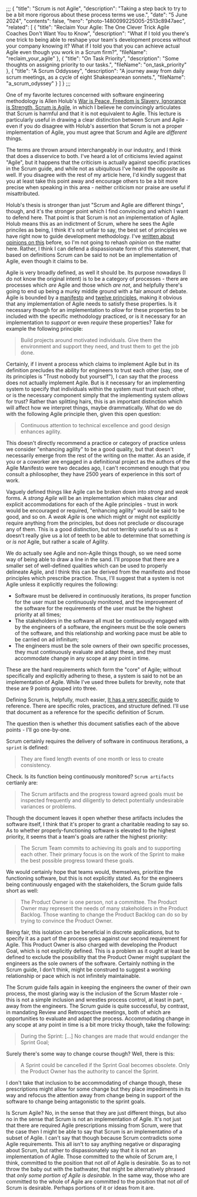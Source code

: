 ;;;
{
	"title": "Scrum is not Agile",
	"description": "Taking a step back to try to be a bit more rigorous about these process terms we use.",
	"date": "5 June 2024",
	"contents": false,
	"hero": "photo-1480099225005-2513c8947aec",
    "related": [
		{ "title": "Reclaim Your Agile: The One Clever Trick Agile Coaches Don't Want You to Know", "description": "What if I told you there's one trick to being able to reshape your team's development process without your company knowing it? What if I told you that you can achieve actual Agile even though you work in a Scrum firm?", "fileName": "reclaim_your_agile" },
        { "title": "On Task Priority", "description": "Some thoughts on assigning priority to our tasks.", "fileName": "on_task_priority" },
        { "title": "A Scrum Oddyssey", "description": "A journey away from daily scrum meetings, as a cycle of eight Shakespearean sonnets.", "fileName": "a_scrum_odyssey" }
    ]
}
;;;

One of my favorite lectures concerned with software engineering methodology is Allen Holub's [War is Peace, Freedom is Slavery, Ignorance is Strength, Scrum is Agile](https://www.youtube.com/watch?v=F42A3R28WMU), in which I believe he convincingly articulates that Scrum is harmful and that it is not equivalent to Agile. This lecture is particularly useful in drawing a clear distinction between Scrum and Agile - even if you do disagree with Holub's assertion that Scrum is not a proper implementation of Agile, you must agree that Scrum and Agile are _different_ things.

The terms are thrown around interchangeably in our industry, and I think that does a disservice to both. I've heard a lot of criticisms levied against "Agile", but it happens that the criticism is actually against specific practices in the Scrum guide, and while not as ubiquitous I've heard the opposite as well. If you disagree with the rest of my article here, I'd kindly suggest that you at least take this point away and encourage others to be a bit more precise when speaking in this area - neither criticism nor praise are useful if misattributed.

Holub's thesis is stronger than just "Scrum and Agile are different things", though, and it's the stronger point which I find convincing and which I want to defend here. That point is that Scrum is not an implementation of Agile. Holub means this as an indictment of Scrum, where he sees the Agile princiles as being, I think it's not unfair to say, the best set of principles we have right now to guide development methodology. I've [written about opinions on this](https://ian.wold.guru/Posts/book_club_12-2023.html) before, so I'm not going to rehash _opinion_ on the matter here. Rather, I think I can defend a dispassionate form of this statement, that based on definitions Scrum can be said to not be an implementation of Agile, even though it claims to be.

Agile is very broadly defined, as well it should be. Its purpose nowadays (I do not know the original intent) is to be a category of processes - there are processes which _are_ Agile and those which _are not_, and helpfully there's going to end up being a murky middle ground with a fair amount of debate. Agile is bounded by a [manifesto](https://agilemanifesto.org/) and [twelve principles](https://agilemanifesto.org/principles.html), making it obvious that any implementation of Agile needs to satisfy these properties. Is it necessary though for an implementation to _allow_ for these properties to be included with the specific methodology practiced, or is it necessary for an implementation to _support_ or even _require_ these properties? Take for example the following principle:

> Build projects around motivated individuals. Give them the environment and support they need, and trust them to get the job done.

Certainly, if I invent a process which claims to implement Agile but in its definition precludes the ability for engineers to trust each other (say, one of its principles is "Trust nobody but yourself"), I can say that the process does not actually implement Agile. But is it necessary for an implementing system to specify that individuals within the system _must_ trust each other, or is the necessary component simply that the implementing system _allows_ for trust? Rather than splitting hairs, this is an important distinction which will affect how we interpret things, maybe drammatically. What do we do with the following Agile principle then, given this open question:

> Continuous attention to technical excellence and good design enhances agility.

This doesn't directly recommend a practice or category of practice unless we consider "enhancing agility" to be a good quality, but that doesn't necessarily emerge from the rest of the writing on the matter. As an aside, if you or a coworker are engaged in a definitional project as the authors of the Agile Manifesto were two decades ago, I can't recommend enough that you consult a philosopher, they have 2500 years of experience in this sort of work.

Vaguely defined things like Agile can be broken down into _strong_ and _weak_ forms. A _strong Agile_ will be an implementation which makes clear and explicit accommodations for each of the Agile principles - trust in work would be encouraged or required, "enhancing agility" would be said to be good, and so on. A _weak Agile_ is one which might or might not explicitly require anything from the principles, but does not preclude or discourage any of them. This is a good distinction, but not terribly useful to us as it doesn't really give us a lot of teeth to be able to determine that something _is_ or _is not_ Agile, but rather a scale of Agility.

We do actually see Agile and non-Agile things though, so we need some way of being able to draw a line in the sand. I'll propose that there are a smaller set of well-defined qualities which can be used to properly delineate Agile, and I think this can be derived from the manifesto and those principles which prescribe practice. Thus, I'll suggest that a system is not Agile unless it explicitly requires the following:

* Software must be delivered in continuously iterations, its proper function for the user must be continuously monitored, and the improvement of the software for the requirements of the user must be the highest priority at all times;
* The stakeholders in the software all must be continuously engaged with by the engineers of a software, the engineers must be the sole owners of the software, and this relationship and working pace must be able to be carried on ad infinitum;
* The engineers must be the sole owners of their own specific processes, they must continuously evaluate and adapt these, and they must accommodate change in any scope at any point in time.

These are the hard requirements which form the "core" of Agile; without specifically and explicitly adhering to these, a system is said to not be an implementation of Agile. While I've used three bullets for brevity, note that these are 9 points grouped into three.

Defining Scrum is, helpfully, much easier, [It has a very specific guide](https://scrumguides.org/docs/scrumguide/v2020/2020-Scrum-Guide-US.pdf) to reference. There are specific roles, practices, and structure defined. I'll use that document as a reference for the specific definition of Scrum.

The question then is whether this document satisfies each of the above points - I'll go one-by-one.

Scrum certainly requires the delivery of software in continuous iterations, a `sprint` is defined:

> They are fixed length events of one month or less to create consistency.

Check. Is its function being continuously monitored? `Scrum artifacts` certianly are:

> The Scrum artifacts and the progress toward agreed goals must be inspected frequently and diligently to detect potentially undesirable variances or problems.

Though the document leaves it open whether these artifacts includes the software itself, I think that it's proper to grant a charitable reading to say so. As to whether properly-functioning software is elevated to the highest priority, it seems that a team's goals are rather the highest priority:

> The Scrum Team commits to achieving its goals and to supporting each other. Their primary focus is on the work of the Sprint to make the best possible progress toward these goals.

We would certainly hope that teams would, themselves, prioritize the functioning software, but this is not explicitly stated. As for the engineers being continuously engaged with the stakeholders, the Scrum guide falls short as well:

> The Product Owner is one person, not a committee. The Product Owner may represent the needs of many stakeholders in the Product Backlog. Those wanting to change the Product Backlog can do so by trying to convince the Product Owner.

Being fair, this isolation can be beneficial in discrete applications, but to specify it as a part of the process goes against our second requirement for Agile. This Product Owner is also charged with developing the Product Goal, which is not explicitly defined. This is a problem as it ought at least be defined to exclude the possibility that the Product Owner might supplant the engineers as the sole owners of the software. Certainly nothing in the Scrum guide, I don't think, might be construed to suggest a working relationship or pace which is not infinitely maintainable.

The Scrum guide fails again in keeping the engineers the owner of their own process, the most glaring way is the inclusion of the Scrum Master role - this is not a simple inclusion and wrestles process control, at least in part, away from the engineers. The Scrum guide is quite successful, by contrast, in mandating Review and Retrospective meetings, both of which are opportunities to evaluate and adapt the process. Accommodating change in any scope at any point in time is a bit more tricky though, take the following:

> During the Sprint: [...] No changes are made that would endanger the Sprint Goal;

Surely there's some way to change course though? Well, there is this:

> A Sprint could be cancelled if the Sprint Goal becomes obsolete. Only the Product Owner has the authority to cancel the Sprint.

I don't take that inclusion to be accommodating of change though, these prescriptions might allow for some change but they place impediments in its way and refocus the attention away from change being in support of the software to change being antagonistic to the sprint goals.

Is Scrum Agile? No, in the sense that they are just different things, but also no in the sense that Scrum is not an implementation of Agile. It's not just that there are required Agile prescriptions missing from Scrum, were that the case then I might be able to say that Scrum is an implementatino of a subset of Agile. I can't say that though because Scrum contradicts some Agile requirements. This all isn't to say anything negative or disparaging about Scrum, but rather to dispassionately say that it is not an implementation of Agile. Those committed to the whole of Scrum are, I think, committed to the position that not _all_ of Agile is desirable. So as to not throw the baby out with the bathwater, that might be alternatively phrased that _only some portion of Agile is desirable_. In the same way, those who are committed to the whole of Agile are committed to the position that not _all_ of Scrum is desirable. Perhaps portions of it or ideas from it are.
